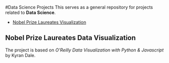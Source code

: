 #Data Science Projects
This serves as a general repository for projects related to **Data Science**.

 * [Nobel Prize Laureates Visualization](#nobel-prize-laureates-data-visualization)

## Nobel Prize Laureates Data Visualization
The project is based on *O'Reilly Data Visualization with Python & Javascript* by Kyran Dale.

